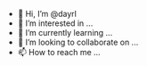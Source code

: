 - 👋 Hi, I’m @dayrl
- 👀 I’m interested in ...
- 🌱 I’m currently learning ...
- 💞️ I’m looking to collaborate on ...
- 📫 How to reach me ...

<!---
dayrl/dayrl is a ✨ special ✨ repository because its `README.md` (this file) appears on your GitHub profile.
You can click the Preview link to take a look at your changes.
--->
